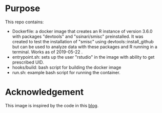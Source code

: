 # Purpose

This repo contains:

  - Dockerfile: a docker image that creates an R instance of version 3.6.0 with
    packages "devtools" and "ssinari/smisc" preinstalled. It was created to test
    the installation of "smisc" using devtools::install_github but can be used
    to analyze  data with these packages and R running in a terminal. Works as
    of 2019-05-22 .
  - entrypoint.sh: sets up the user "rstudio" in the image with ability to get
    prescribed UID.
  - hooks/build: bash script for building the docker image
  - run.sh: example bash script for running the container.  

# Acknowledgement

This image is inspired by the code in this
[blog](http://www.inanzzz.com/index.php/post/dna6/unning-docker-container-with-a-non-root-user-and-fixing-shared-volume-permissions-with-gosu).
